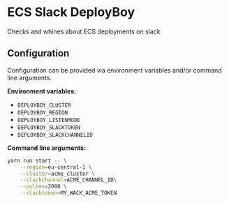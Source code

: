 # ECS Slack DeployBoy

Checks and whines about ECS deployments on slack


## Configuration

Configuration can be provided via environment variables and/or command line arguments.

__Environment variables:__

* `DEPLOYBOY_CLUSTER`
* `DEPLOYBOY_REGION`
* `DEPLOYBOY_LISTENMODE`
* `DEPLOYBOY_SLACKTOKEN`
* `DEPLOYBOY_SLACKCHANNELID`


__Command line arguments:__

```bash
yarn run start -- \
    --region=eu-central-1 \
    --cluster=acme_cluster \
    --slackchannel=ACME_CHANNEL_ID\
    --pollms=2000 \
    --slacktoken=MY_WACK_ACME_TOKEN
````